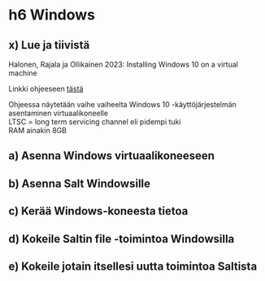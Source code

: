 # h6 Windows  

## x) Lue ja tiivistä  

Halonen, Rajala ja Ollikainen 2023: Installing Windows 10 on a virtual machine  

Linkki ohjeeseen [tästä](https://github.com/therealhalonen/PhishSticks/blob/master/notes/ollikainen/windows.md)  

Ohjeessa näytetään vaihe vaiheelta Windows 10 -käyttöjärjestelmän asentaminen virtuaalikoneelle  
LTSC = long term servicing channel eli pidempi tuki  
RAM ainakin 8GB  




## a) Asenna Windows virtuaalikoneeseen  

## b) Asenna Salt Windowsille  

## c) Kerää Windows-koneesta tietoa  

## d) Kokeile Saltin file -toimintoa Windowsilla  

## e) Kokeile jotain itsellesi uutta toimintoa Saltista
